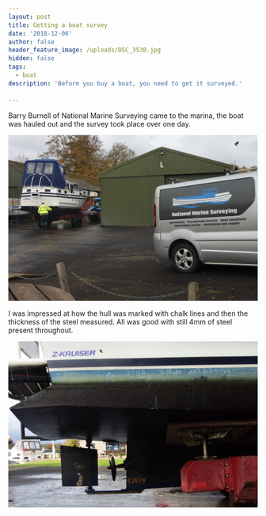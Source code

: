 ```yaml
---
layout: post
title: Getting a boat survey
date: '2018-12-06'
author: false
header_feature_image: /uploads/DSC_3538.jpg
hidden: false
tags:
  - boat
description: 'Before you buy a boat, you need to get it surveyed.'

---
```


Barry Burnell of National Marine Surveying came to the marina, the boat was hauled out and the survey took place over one day.

![Getting a survey](/uploads/DSC_3563.jpg "Getting a survey")

I was impressed at how the hull was marked with chalk lines and then the thickness of the steel measured. All was good with still 4mm of steel present throughout.

![Hull marked with chalk to help survey of hull](/uploads/DSC_3581.jpg "Hull marked with chalk to help survey of hull")
